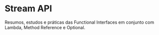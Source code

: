 # Stream API
Resumos, estudos e práticas das Functional Interfaces em conjunto com Lambda, Method Reference e Optional.
